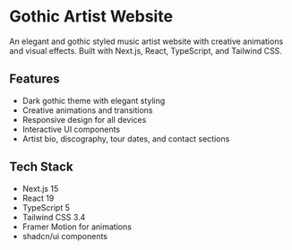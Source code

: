 # Gothic Artist Website

An elegant and gothic styled music artist website with creative animations and visual effects. Built with Next.js, React, TypeScript, and Tailwind CSS.

## Features

- Dark gothic theme with elegant styling
- Creative animations and transitions
- Responsive design for all devices
- Interactive UI components
- Artist bio, discography, tour dates, and contact sections

## Tech Stack

- Next.js 15
- React 19
- TypeScript 5
- Tailwind CSS 3.4
- Framer Motion for animations
- shadcn/ui components
